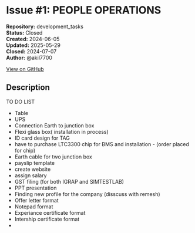 # Issue #1: PEOPLE OPERATIONS

**Repository:** development_tasks  
**Status:** Closed  
**Created:** 2024-06-05  
**Updated:** 2025-05-29  
**Closed:** 2024-07-07  
**Author:** @akil7700  

[View on GitHub](https://github.com/Simtestlab/development_tasks/issues/1)

## Description

TO DO LIST
* Table 
* UPS
* Connection Earth to junction box
* Flexi glass box( installation in process)
* ID card design for TAG
* have to purchase LTC3300 chip for BMS and installation - (order placed for chip)
* Earth cable for two junction box
*  payslip template
*  create  website
*  assign salary
*  GST filing (for both IGRAP and SIMTESTLAB)
*  PPT presentation
* Finding new profile for the company (disscuss with remesh)
* Offer letter format
* Notepad format
* Experiance certificate format
* Intership certificate format
* 

